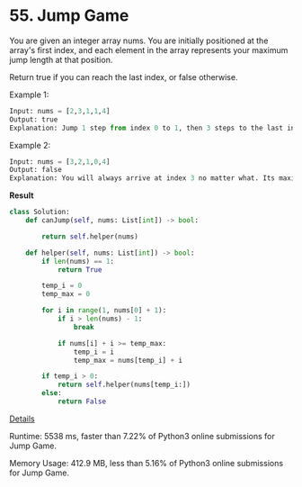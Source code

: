 # 55. Jump Game

You are given an integer array nums. You are initially positioned at the array's first index, and each element in the array represents your maximum jump length at that position.

Return true if you can reach the last index, or false otherwise.

 

Example 1:

```python
Input: nums = [2,3,1,1,4]
Output: true
Explanation: Jump 1 step from index 0 to 1, then 3 steps to the last index.
```
Example 2:

```python
Input: nums = [3,2,1,0,4]
Output: false
Explanation: You will always arrive at index 3 no matter what. Its maximum jump length is 0, which makes it impossible to reach the last index.
```

**Result**

```python
class Solution:
    def canJump(self, nums: List[int]) -> bool:

        return self.helper(nums)

    def helper(self, nums: List[int]) -> bool:
        if len(nums) == 1:
            return True

        temp_i = 0
        temp_max = 0

        for i in range(1, nums[0] + 1):
            if i > len(nums) - 1:
                break

            if nums[i] + i >= temp_max:
                temp_i = i
                temp_max = nums[temp_i] + i

        if temp_i > 0:
            return self.helper(nums[temp_i:])
        else:
            return False
```



[Details ](https://leetcode.com/submissions/detail/734942201/)

Runtime: 5538 ms, faster than 7.22% of Python3 online submissions for Jump Game.

Memory Usage: 412.9 MB, less than 5.16% of Python3 online submissions for Jump Game.

